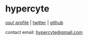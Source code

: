 # hypercyte

[osu! profile](https://osu.ppy.sh/users/9155377) | [twitter](https://twitter.com/) | [github](https://github.com/hypercyte)

contact email: hypercyte@gmail.com
